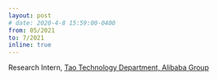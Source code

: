 ```yaml
---
layout: post
# date: 2020-4-8 15:59:00-0400
from: 05/2021
to: 7/2021
inline: true
---
```


Research Intern, [Tao Technology Department, Alibaba Group](https://tech.taobao.org)
